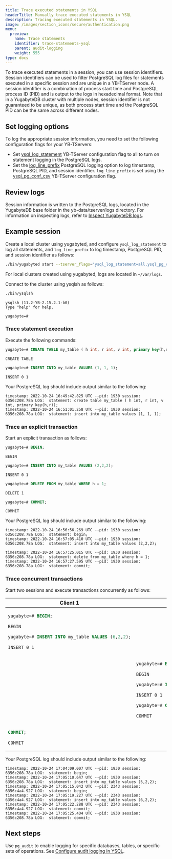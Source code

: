 ```yaml
---
title: Trace executed statements in YSQL
headerTitle: Manually trace executed statements in YSQL
description: Tracing executed statements in YSQL.
image: /images/section_icons/secure/authentication.png
menu:
  preview:
    name: Trace statements
    identifier: trace-statements-ysql
    parent: audit-logging
    weight: 555
type: docs
---
```


To trace executed statements in a session, you can use session identifiers. Session identifiers can be used to filter PostgreSQL log files for statements executed in a specific session and are unique in a YB-TServer node. A session identifier is a combination of process start time and PostgreSQL process ID (PID) and is output to the logs in hexadecimal format. Note that in a YugabyteDB cluster with multiple nodes, session identifier is not guaranteed to be unique, as both process start time and the PostgreSQL PID can be the same across different nodes.

## Set logging options

To log the appropriate session information, you need to set the following configuration flags for your YB-TServers:

- Set [ysql_log_statement](../../../reference/configuration/yb-tserver/#ysql-log-statement) YB-TServer configuration flag to all to turn on statement logging in the PostgreSQL logs.
- Set the [log_line_prefix](../../../reference/configuration/yb-tserver/#postgresql-logging-options) PostgreSQL logging option to log timestamp, PostgreSQL PID, and session identifier. `log_line_prefix` is set using the [ysql_pg_conf_csv](../../../reference/configuration/yb-tserver/#ysql-pg-conf-csv) YB-TServer configuration flag.

## Review logs

Session information is written to the PostgreSQL logs, located in the YugabyteDB base folder in the yb-data/tserver/logs directory. For information on inspecting logs, refer to [Inspect YugabyteDB logs](../../../troubleshoot/nodes/check-logs/).

## Example session

Create a local cluster using yugabyted, and configure `ysql_log_statement` to log all statements, and `log_line_prefix` to log timestamp, PostgreSQL PID, and session identifier as follows:

```sh
./bin/yugabyted start --tserver_flags="ysql_log_statement=all,ysql_pg_conf_csv=\"log_line_prefix='timestamp: %m, pid: %p session: %c '\"" --rf 1
```

For local clusters created using yugabyted, logs are located in `~/var/logs`.

Connect to the cluster using ysqlsh as follows:

```sh
./bin/ysqlsh
```

```output
ysqlsh (11.2-YB-2.15.2.1-b0)
Type "help" for help.

yugabyte=# 
```

### Trace statement execution

Execute the following commands:

```sql
yugabyte=# CREATE TABLE my_table ( h int, r int, v int, primary key(h,r));
```

```output
CREATE TABLE
```

```sql
yugabyte=# INSERT INTO my_table VALUES (1, 1, 1);
```

```output
INSERT 0 1
```

Your PostgreSQL log should include output similar to the following:

```output
timestamp: 2022-10-24 16:49:42.825 UTC --pid: 1930 session: 6356c208.78a LOG:  statement: create table my_table ( h int, r int, v int, primary key(h,r));
timestamp: 2022-10-24 16:51:01.258 UTC --pid: 1930 session: 6356c208.78a LOG:  statement: insert into my_table values (1, 1, 1);
```

### Trace an explicit transaction

Start an explicit transaction as follows:

```sql
yugabyte=# BEGIN;
```

```output
BEGIN
```

```sql
yugabyte=# INSERT INTO my_table VALUES (2,2,2);
```

```output
INSERT 0 1
```

```sql
yugabyte=# DELETE FROM my_table WHERE h = 1;
```

```output
DELETE 1
```

```sql
yugabyte=# COMMIT;
```

```output
COMMIT
```

Your PostgreSQL log should include output similar to the following:

```output
timestamp: 2022-10-24 16:56:56.269 UTC --pid: 1930 session: 6356c208.78a LOG:  statement: begin;
timestamp: 2022-10-24 16:57:05.410 UTC --pid: 1930 session: 6356c208.78a LOG:  statement: insert into my_table values (2,2,2);

timestamp: 2022-10-24 16:57:25.015 UTC --pid: 1930 session: 6356c208.78a LOG:  statement: delete from my_table where h = 1;
timestamp: 2022-10-24 16:57:27.595 UTC --pid: 1930 session: 6356c208.78a LOG:  statement: commit;
```

### Trace concurrent transactions

Start two sessions and execute transactions concurrently as follows:

<table class="no-alter-colors">
  <thead>
    <tr>
    <th>
    Client 1
    </th>
    <th>
    Client 2
    </th>
    </tr>
  </thead>
  <tbody>
  <tr>
   <td>

```sql
yugabyte=# BEGIN;
```

```output
BEGIN
```

```sql
yugabyte=# INSERT INTO my_table VALUES (6,2,2);
```

```output
INSERT 0 1
```

   </td>
   <td>
   </td>
  </tr>
  <tr>
   <td>
   </td>
   <td>

```sql
yugabyte=# BEGIN;
```

```output
BEGIN
```

```sql
yugabyte=# INSERT INTO my_table VALUES (6,2,2);
```

```output
INSERT 0 1
```

```sql
yugabyte=# COMMIT;
```

```output
COMMIT
```

   </td>
  </tr>
  <tr>
   <td>

```sql
COMMIT;
```

```output
COMMIT
```

   </td>
   <td>
   </td>
  </tr>

</tbody>
</table>

Your PostgreSQL log should include output similar to the following:

```output
timestamp: 2022-10-24 17:04:09.007 UTC --pid: 1930 session: 6356c208.78a LOG:  statement: begin;
timestamp: 2022-10-24 17:05:10.647 UTC --pid: 1930 session: 6356c208.78a LOG:  statement: insert into my_table values (5,2,2);
timestamp: 2022-10-24 17:05:15.042 UTC --pid: 2343 session: 6356c4a4.927 LOG:  statement: begin;
timestamp: 2022-10-24 17:05:19.227 UTC --pid: 2343 session: 6356c4a4.927 LOG:  statement: insert into my_table values (6,2,2);
timestamp: 2022-10-24 17:05:22.288 UTC --pid: 2343 session: 6356c4a4.927 LOG:  statement: commit;
timestamp: 2022-10-24 17:05:25.404 UTC --pid: 1930 session: 6356c208.78a LOG:  statement: commit;
```

## Next steps

Use `pg_audit` to enable logging for specific databases, tables, or specific sets of operations. See [Configure audit logging in YSQL](../audit-logging-ysql).
